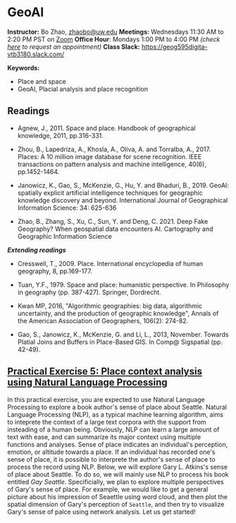 # GeoAI

**Instructor:** Bo Zhao, zhaobo@uw.edu
**Meetings:**  Wednesdays 11:30 AM to 2:20 PM PST on [Zoom](https://washington.zoom.us/j/98010412438)
**Office Hour**: Mondays 1:00 PM to 4:00 PM *(check [here](https://calendar.google.com/calendar/u/0/selfsched?sstoken=UUZvU2gxXzVlZnZpfGRlZmF1bHR8NzM4ODA5MzUyNjAxZDU2Y2ViNTZiMzk2ZmM0N2VmNzI) to request an appointment)*
**Class Slack:** https://geog595digita-vtb3180.slack.com/

**Keywords:**
  - Place and space
  - GeoAI, Placial analysis and place recognition

## Readings

* Agnew, J., 2011. Space and place. Handbook of geographical knowledge, 2011, pp.316-331.

* Zhou, B., Lapedriza, A., Khosla, A., Oliva, A. and Torralba, A., 2017. Places: A 10 million image database for scene recognition. IEEE transactions on pattern analysis and machine intelligence, 40(6), pp.1452-1464.

* Janowicz, K., Gao, S., McKenzie, G., Hu, Y. and Bhaduri, B., 2019. GeoAI: spatially explicit artificial intelligence techniques for geographic knowledge discovery and beyond. International Journal of Geographical Information Science: 34: 625-636

* Zhao, B., Zhang, S., Xu, C., Sun, Y. and Deng, C. 2021. Deep Fake Geography? When geospatial data encounters AI. Cartography and Geographic Information Science


***Extending readings***

* Cresswell, T., 2009. Place. International encyclopedia of human geography, 8, pp.169-177.

* Tuan, Y.F., 1979. Space and place: humanistic perspective. In Philosophy in geography (pp. 387-427). Springer, Dordrecht.


* Kwan MP, 2016, "Algorithmic geographies: big data, algorithmic uncertainty, and the production of geographic knowledge", Annals of the American Association of Geographers, 106(2): 274-82.

* Gao, S., Janowicz, K., McKenzie, G. and Li, L., 2013, November. Towards Platial Joins and Buffers in Place-Based GIS. In Comp@ Sigspatial (pp. 42-49).

## [Practical Exercise 5: Place context analysis using Natural Language Processing](pe.md)

In this practical exercise, you are expected to use Natural Language Processing to explore a book author's sense of place about Seattle. Natural Language Processing (NLP), as a typical machine learning algorithm, aims to inteprete the context of a large text corpora with the support from insteading of a human being. Obviously, NLP can learn a large amount of text with ease, and can summarize its major context using multiple functions and analyses. Sense of place indicates an individual's perception, emotion,  or altitude towards a place. If an individual has recorded one's sense of place, it is possible to interprete the author's sense of place to process the record using NLP. Below, we will explore Gary L. Atkins's sense of place about Seattle. To do so, we will mainly use NLP to process his book entitled *Gay Seattle*. Specificially, we plan to explore multiple perspectives of Gary's sense of place. For example, we would like to get a general picture about his impression of Seaettle using word cloud, and then plot the spatial dimension of Gary's perception of `Seattle`, and then try to visualize Gary's sense of palce using network analysis. Let us get started!
